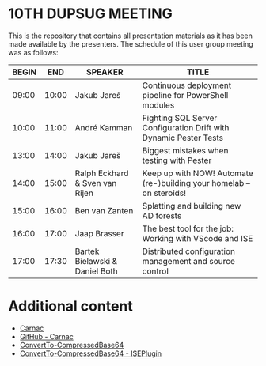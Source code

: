 # 10TH DUPSUG MEETING
This is the repository that contains all presentation materials as it has been made available by the presenters. The schedule of this user group meeting was as follows:

BEGIN | END | SPEAKER | TITLE
------|-----|---------|------
09:00 | 10:00 | Jakub Jareš | Continuous deployment pipeline for PowerShell modules
10:00 | 11:00 | André Kamman | Fighting SQL Server Configuration Drift with Dynamic Pester Tests
13:00 | 14:00 | Jakub Jareš | Biggest mistakes when testing with Pester
14:00 | 15:00 | Ralph Eckhard & Sven van Rijen | Keep up with NOW! Automate (re-)building your homelab – on steroids!
15:00 | 16:00 | Ben van Zanten | Splatting and building new AD forests
16:00 | 17:00 | Jaap Brasser | The best tool for the job: Working with VScode and ISE
17:00 | 17:30 | Bartek Bielawski & Daniel Both | Distributed configuration management and source control

# Additional content
* [Carnac](http://code52.org/carnac/)
* [GitHub - Carnac](https://github.com/Code52/carnac)
* [ConvertTo-CompressedBase64](https://github.com/jaapbrasser/SharedScripts/blob/master/ConvertTo-CompressedBase64/ConvertTo-CompressedBase64.ps1)
* [ConvertTo-CompressedBase64 - ISEPlugin](https://github.com/jaapbrasser/UtilityScripts/blob/master/ISE/ConvertTo-CompressedIPAutomata.ps1)
